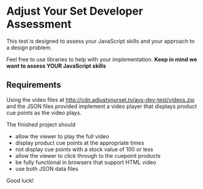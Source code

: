 # Adjust Your Set Developer Assessment

This test is designed to assess your JavaScript skills and your approach to a design problem.

Feel free to use libraries to help with your implementation. **Keep in mind we want to assess YOUR JavaScript skills**


## Requirements

Using the video files at http://cdn.adjustyourset.tv/ays-dev-test/videos.zip and the JSON files provided implement a video player that displays product cue points as the video plays.

The finished project should

- allow the viewer to play the full video
- display product cue points at the appropriate times
- not display cue points with a stock value of 100 or less
- allow the viewer to click through to the cuepoint products
- be fully functional in browsers that support HTML video
- use both JSON data files

Good luck!
